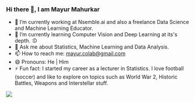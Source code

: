 ### Hi there 👋, I am Mayur Mahurkar

<!--
**mayurmahurkar/mayurmahurkar** is a ✨ _special_ ✨ repository because its `README.md` (this file) appears on your GitHub profile.

Here are some ideas to get you started:
-->
- 🔭 I’m currently working at Nsemble.ai and also a freelance Data Science and Machine Learning Educator.
- 🌱 I’m currently learning Computer Vision and Deep Learning at its's depth. :D
- 💬 Ask me about Statistics, Machine Learning and Data Analysis.
- 📫 How to reach me: mayur.colab@gmail.com
- 😄 Pronouns: He | Him
- ⚡ Fun fact: I started my career as a lecturer in Statistics. I love football (soccer) and like to explore on topics such as World War 2, Historic Battles, Weapons and Interstellar stuff.

<!-- ![Github stats](https://github-readme-stats.vercel.app/api?username=mayurmahurkar) -->

![](https://komarev.com/ghpvc/?username=mayurmahurkar)
